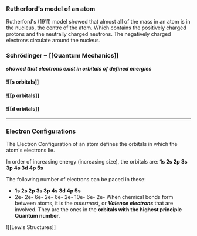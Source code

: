 ### Rutherford's model of an atom
Rutherford's (1911) model showed that almost all of the mass in an atom is in the nucleus, the centre of the atom. Which contains the positively charged protons and the neutrally charged neutrons. The negatively charged electrons circulate around the nucleus.

### Schrödinger ‒ [[Quantum Mechanics]]
***showed that electrons exist in orbitals of defined energies***

#### ![[s orbitals]]
#### ![[p orbitals]]
#### ![[d orbitals]] 
--- 

### Electron Configurations
The Electron Configuration of an atom defines the orbitals in which the atom's electrons lie.

In order of increasing energy (increasing size), the orbitals are: **1s 2s 2p 3s 3p 4s 3d 4p 5s**

The following number of electrons can be paced in these:
- **1s    2s   2p   3s   3p   4s    3d    4p   5s**
- 2e- 2e- 6e- 2e- 6e- 2e- 10e- 6e- 2e-
When chemical bonds form between atoms, it is the *outermost*, or ***Valence electrons*** that are involved. They are the ones in the **orbitals with the highest principle Quantum number.**

![[Lewis Structures]]



